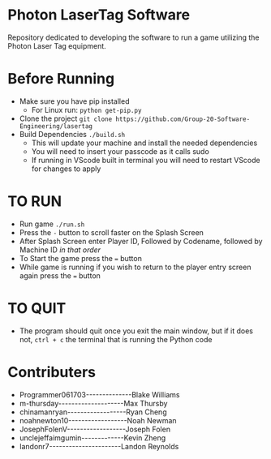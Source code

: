 # Photon LaserTag Software
Repository dedicated to developing the software to run a game utilizing the Photon Laser Tag equipment.

# Before Running
- Make sure you have pip installed
  - For Linux run: `python get-pip.py`
- Clone the project `git clone https://github.com/Group-20-Software-Engineering/lasertag`
- Build Dependencies `./build.sh`
  - This will update your machine and install the needed dependencies
  - You will need to insert your passcode as it calls sudo
  - If running in VScode built in terminal you will need to restart VScode for changes to apply

# TO RUN
- Run game `./run.sh`
- Press the `-` button to scroll faster on the Splash Screen
- After Splash Screen enter Player ID, Followed by Codename, followed by Machine ID *in that order*
- To Start the game press the `=` button
- While game is running if you wish to return to the player entry screen again press the `=` button


# TO QUIT
- The program should quit once you exit the main window, but if it does not, `ctrl + c` the terminal that is running the Python code



# Contributers 
- Programmer061703--------------Blake Williams            
- m-thursday--------------------Max Thursby
- chinamanryan------------------Ryan Cheng
- noahnewton10------------------Noah Newman
- JosephFolenV------------------Joseph Folen
- unclejeffaimgumin-------------Kevin Zheng
- landonr7----------------------Landon Reynolds

